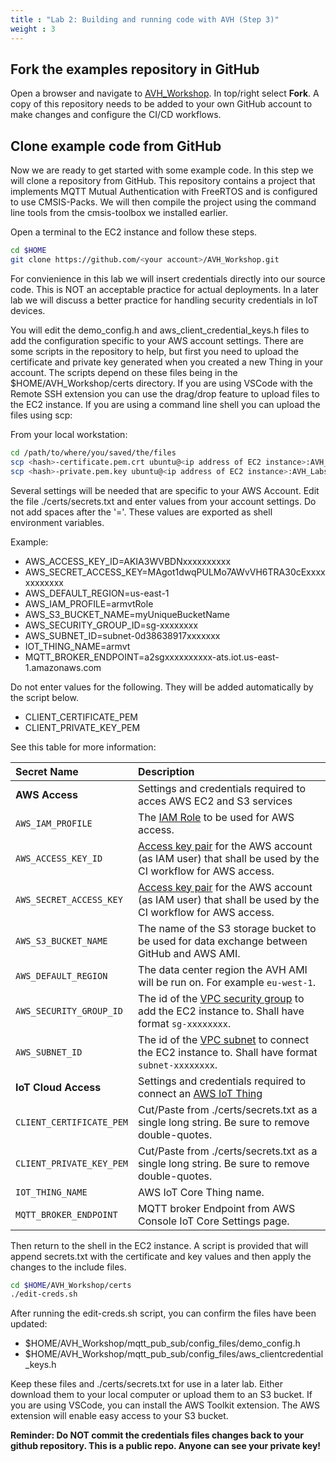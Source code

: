 ```yaml
---
title : "Lab 2: Building and running code with AVH (Step 3)"
weight : 3
---
```


## Fork the examples repository in GitHub

Open a browser and navigate to [AVH_Workshop](https://github.com/ConstantlySorrowful/AVH_Workshop). In top/right select **Fork**. A copy of this repository needs to be added to your own GitHub account to make changes and configure the CI/CD workflows.

## Clone example code from GitHub

Now we are ready to get started with some example code. In this step we will clone a repository from GitHub. This repository contains a project that implements MQTT Mutual Authentication with FreeRTOS and is configured to use CMSIS-Packs. We will then compile the project using the command line tools from the cmsis-toolbox we installed earlier.


Open a terminal to the EC2 instance and follow these steps.

```bash
cd $HOME
git clone https://github.com/<your account>/AVH_Workshop.git
```
For convienience in this lab we will insert credentials directly into our source code. This is NOT an acceptable practice for actual deployments. In a later lab we will discuss a better practice for handling security credentials in IoT devices. 

You will edit the demo_config.h and aws_client_credential_keys.h files to add the configuration specific to your AWS account settings. There are some scripts in the repository to help, but first you need to upload the certificate and private key generated when you created a new Thing in your account. The scripts depend on these files being in the $HOME/AVH_Workshop/certs directory. If you are using VSCode with the Remote SSH extension you can use the drag/drop feature to upload files to the EC2 instance. If you are using a command line shell you can upload the files using scp:

From your local workstation:

```bash
cd /path/to/where/you/saved/the/files
scp <hash>-certificate.pem.crt ubuntu@<ip address of EC2 instance>:AVH_Labs/certs/
scp <hash>-private.pem.key ubuntu@<ip address of EC2 instance>:AVH_Labs/certs/
```

Several settings will be needed that are specific to your AWS Account. Edit the file ./certs/secrets.txt and enter values from your account settings. Do not add spaces after the '='. These values are exported as shell environment variables.

Example:

- AWS_ACCESS_KEY_ID=AKIA3WVBDNxxxxxxxxxx
- AWS_SECRET_ACCESS_KEY=MAgot1dwqPULMo7AWvVH6TRA30cExxxxxxxxxxxx
- AWS_DEFAULT_REGION=us-east-1
- AWS_IAM_PROFILE=armvtRole
- AWS_S3_BUCKET_NAME=myUniqueBucketName
- AWS_SECURITY_GROUP_ID=sg-xxxxxxxx
- AWS_SUBNET_ID=subnet-0d38638917xxxxxxx
- IOT_THING_NAME=armvt
- MQTT_BROKER_ENDPOINT=a2sgxxxxxxxxxx-ats.iot.us-east-1.amazonaws.com

Do not enter values for the following. They will be added automatically by the script below.

- CLIENT_CERTIFICATE_PEM
- CLIENT_PRIVATE_KEY_PEM

See this table for more information:

Secret Name                    | Description
:------------------------------|:--------------------
**AWS Access**                 | Settings and credentials required to acces AWS EC2 and S3 services
`AWS_IAM_PROFILE`              | The [IAM Role](https://docs.aws.amazon.com/IAM/latest/UserGuide/id_roles_use.html) to be used for AWS access.
`AWS_ACCESS_KEY_ID`          | [Access key pair](https://docs.aws.amazon.com/IAM/latest/UserGuide/id_credentials_access-keys.html) for the AWS account (as IAM user) that shall be used by the CI workflow for AWS access.
`AWS_SECRET_ACCESS_KEY`      | [Access key pair](https://docs.aws.amazon.com/IAM/latest/UserGuide/id_credentials_access-keys.html) for the AWS account (as IAM user) that shall be used by the CI workflow for AWS access.
`AWS_S3_BUCKET_NAME`           | The name of the S3 storage bucket to be used for data exchange between GitHub and AWS AMI.
`AWS_DEFAULT_REGION`           | The data center region the AVH AMI will be run on. For example `eu-west-1`.
`AWS_SECURITY_GROUP_ID`        | The id of the [VPC security group](https://docs.aws.amazon.com/vpc/latest/userguide/VPC_SecurityGroups.html) to add the EC2 instance to. Shall have format `sg-xxxxxxxx`.
`AWS_SUBNET_ID`                | The id of the [VPC subnet](https://docs.aws.amazon.com/vpc/latest/userguide/working-with-vpcs.html#view-subnet) to connect the EC2 instance to. Shall have format `subnet-xxxxxxxx`.
**IoT Cloud Access**           | Settings and credentials required to connect an [AWS IoT Thing](https://github.com/MDK-Packs/Documentation/tree/master/AWS_Thing)
`CLIENT_CERTIFICATE_PEM`       | Cut/Paste from ./certs/secrets.txt as a single long string. Be sure to remove double-quotes.
`CLIENT_PRIVATE_KEY_PEM`       | Cut/Paste from ./certs/secrets.txt as a single long string. Be sure to remove double-quotes.
`IOT_THING_NAME`               | AWS IoT Core Thing name.
`MQTT_BROKER_ENDPOINT`         | MQTT broker Endpoint from AWS Console IoT Core Settings page.

Then return to the shell in the EC2 instance. A script is provided that will append secrets.txt with the certificate and key values and then apply the changes to the include files.

```bash
cd $HOME/AVH_Workshop/certs
./edit-creds.sh
```

After running the edit-creds.sh script, you can confirm the files have been updated:

- $HOME/AVH_Workshop/mqtt_pub_sub/config_files/demo_config.h
- $HOME/AVH_Workshop/mqtt_pub_sub/config_files/aws_clientcredential_keys.h

Keep these files and ./certs/secrets.txt for use in a later lab. Either download them to your local computer or upload them to an S3 bucket. If you are using VSCode, you can install the AWS Toolkit extension. The AWS extension will enable easy access to your S3 bucket.

**Reminder: Do NOT commit the credentials files changes back to your github repository. This is a public repo. Anyone can see your private key!**
